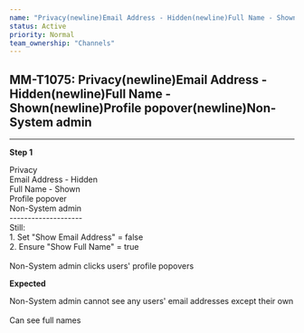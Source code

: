```yaml
---
name: "Privacy(newline)Email Address - Hidden(newline)Full Name - Shown(newline)Profile popover(newline)Non-System admin"
status: Active
priority: Normal
team_ownership: "Channels"
---
```


## MM-T1075: Privacy(newline)Email Address - Hidden(newline)Full Name - Shown(newline)Profile popover(newline)Non-System admin

---

**Step 1**

Privacy\
Email Address - Hidden\
Full Name - Shown\
Profile popover\
Non-System admin\
\--------------------\
Still:\
1\. Set "Show Email Address" = false\
2\. Ensure "Show Full Name" = true\
\
Non-System admin clicks users' profile popovers

**Expected**

Non-System admin cannot see any users' email addresses except their own\
\
Can see full names
